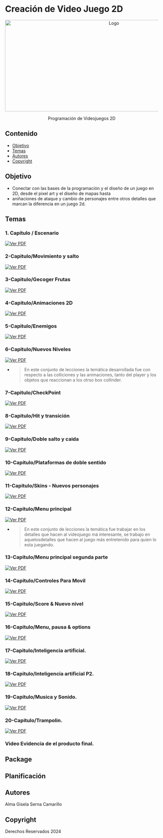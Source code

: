  # Creación de Video Juego 2D
<p align="center">
    <img src="https://i.pinimg.com/736x/24/49/05/244905a53d441a00074d8584d8491a9d.jpg" alt="Logo" width=700 height=300>

  <p align="center">
    Programación de Videojuegos 2D
    <br>
   
  </p>
</p>


## Contenido

- [Objetivo](#objetivo)
- [Temas](#temas)
- [Autores](#autores)
- [Copyright](#copyright)


## Objetivo
 - Conectar con las bases de la programación y el diseño de un juego en 2D, desde el pixel art y el diseño de mapas hasta
 - aniñaciones de ataque y cambio de personajes entre otros detalles que marcan la diferencia en un juego 2d.  


## Temas

### 1. Capítulo / Escenario 

[![Ver PDF](https://img.icons8.com/ios-filled/50/000000/pdf.png)](https://drive.google.com/file/d/1Z3j6JW0pJfJjthZcklywj61w9G6BXWHs/view?usp=sharing)
### 2-Capitulo/Movimiento y salto 
[![Ver PDF](https://img.icons8.com/ios-filled/50/000000/pdf.png)](https://drive.google.com/file/d/1-S1moE0s0CE_dBSZq_HBgDtNUHqbPCPF/view?usp=sharing)
  
### 3-Capitulo/Gecoger Frutas 
  [![Ver PDF](https://img.icons8.com/ios-filled/50/000000/pdf.png)](https://drive.google.com/file/d/1etgky0cwIAookkaYtJtgsxwXMaQozdug/view?usp=sharing)
### 4-Capitulo/Animaciones 2D
 [![Ver PDF](https://img.icons8.com/ios-filled/50/000000/pdf.png)](https://drive.google.com/file/d/1BOJukiuO93XsLlhIhQUxzcFc9W1MTK2t/view?usp=sharing)
### 5-Capitulo/Enemigos
 [![Ver PDF](https://img.icons8.com/ios-filled/50/000000/pdf.png)](https://drive.google.com/file/d/1pezyT49vAzUF_66QF4LN35c1pig7wy1G/view?usp=sharing)
### 6-Capitulo/Nuevos Niveles
[![Ver PDF](https://img.icons8.com/ios-filled/50/000000/pdf.png)](https://drive.google.com/file/d/1nsDPWZbUKmMWb8e2NOpp9g7oFH9sDu1T/view?usp=sharing)
* > En este conjunto de lecciones la temática desarrollada fue con respecto a las colliciones y las animaciones, tanto del player y los objetos
  > que reaccionan a los otrso box collinder. 

### 7-Capitulo/CheckPoint
 [![Ver PDF](https://img.icons8.com/ios-filled/50/000000/pdf.png)](https://drive.google.com/file/d/1er2pn0tLGPJt4FqHi82TfyZCD-uzxo8E/view?usp=sharing)
### 8-Capitulo/Hit y transición
  [![Ver PDF](https://img.icons8.com/ios-filled/50/000000/pdf.png)](https://drive.google.com/file/d/1YkUYK1eFPOO7jLk-I2epHn8yq9RT2qpF/view?usp=sharing)
### 9-Capitulo/Doble salto y caida
 [![Ver PDF](https://img.icons8.com/ios-filled/50/000000/pdf.png)](https://drive.google.com/file/d/1oQQi-MrQmOxQjI3JIpACYk-jLtkZxXdF/view?usp=sharing)
### 10-Capitulo/Plataformas de doble sentido
[![Ver PDF](https://img.icons8.com/ios-filled/50/000000/pdf.png)](https://drive.google.com/file/d/1p67QUqyFE29UnE2D2SxZDBeb65RQ8Syx/view?usp=sharing)
### 11-Capitulo/Skins - Nuevos personajes
 [![Ver PDF](https://img.icons8.com/ios-filled/50/000000/pdf.png)](https://drive.google.com/file/d/13C7s7CK0pSPjfibKXaHiBz5KOUMLGWfq/view?usp=sharing)
### 12-Capitulo/Menu principal 
 [![Ver PDF](https://img.icons8.com/ios-filled/50/000000/pdf.png)](https://drive.google.com/file/d/1Mv5Nn-UNuQKzQsDpl9XPxA7ym4MTehAN/view?usp=sharing)
* > En este conjunto de lecciones la temática fue trabajar en los detalles que hacen al videojuego má interesante, se trabajo en aquelosdetalles que
  >  hacen al juego más entretenido para quien lo esta juegando.
    
### 13-Capitulo/Menu principal segunda parte 
 [![Ver PDF](https://img.icons8.com/ios-filled/50/000000/pdf.png)](https://drive.google.com/file/d/1vvhuLTgUjOUZJdpXfVk-AxUEMwERipwl/view?usp=sharing)
### 14-Capitulo/Controles Para Movil
 [![Ver PDF](https://img.icons8.com/ios-filled/50/000000/pdf.png)](https://drive.google.com/file/d/1zTSrvoo4dA4on8lWdDS1tetw72uJVlgQ/view?usp=sharing)
### 15-Capitulo/Score & Nuevo nivel 
 [![Ver PDF](https://img.icons8.com/ios-filled/50/000000/pdf.png)](https://drive.google.com/file/d/1WMJ0VX2CkXIUBm9Iht4NfLA3E9MirtGN/view?usp=sharing)
### 16-Capitulo/Menu, pausa & options 
 [![Ver PDF](https://img.icons8.com/ios-filled/50/000000/pdf.png)](https://drive.google.com/file/d/1jQw4bS2Hyzr6fcPzxeCPS8OmCsoGk5CQ/view?usp=sharing)
### 17-Capitulo/Inteligencia artificial. 
 [![Ver PDF](https://img.icons8.com/ios-filled/50/000000/pdf.png)](https://drive.google.com/file/d/1XB_aAhrqDy1ZyweMOUvOun2Da6UK6bge/view?usp=sharing)
### 18-Capitulo/Inteligencia artificial P2. 
[![Ver PDF](https://img.icons8.com/ios-filled/50/000000/pdf.png)](https://drive.google.com/file/d/1N-GbiPIwkhlDsV0EdjyWjd8Drw_GRR6D/view?usp=sharing)
### 19-Capitulo/Musica y Sonido. 
[![Ver PDF](https://img.icons8.com/ios-filled/50/000000/pdf.png)](https://drive.google.com/file/d/18JhYBMboqc99ciT4LaMlofKWfTqW_dSN/view?usp=sharing)
### 20-Capitulo/Trampolin. 
[![Ver PDF](https://img.icons8.com/ios-filled/50/000000/pdf.png)](https://drive.google.com/file/d/1QGLGy--v-t_sab3GpFRm5No8bSy-EUA_/view?usp=sharing)

### Video Evidencia de el producto final. 

## Package

## Planificación

## Autores
Alma Gisela Serna Camarillo

## Copyright
Derechos Reservados 2024
